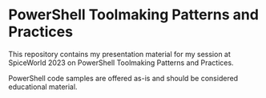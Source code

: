 # PowerShell Toolmaking Patterns and Practices

This repository contains my presentation material for my session at SpiceWorld 2023 on PowerShell Toolmaking Patterns and Practices.

PowerShell code samples are offered as-is and should be considered educational material.

